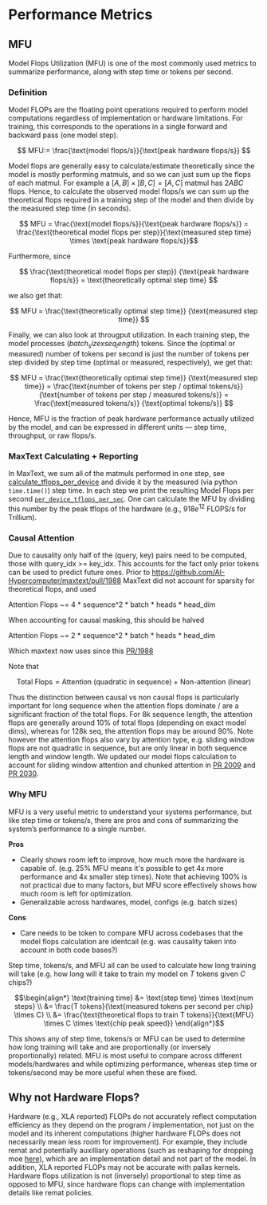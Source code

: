 <!--
 Copyright 2024 Google LLC

 Licensed under the Apache License, Version 2.0 (the "License");
 you may not use this file except in compliance with the License.
 You may obtain a copy of the License at

      https://www.apache.org/licenses/LICENSE-2.0

 Unless required by applicable law or agreed to in writing, software
 distributed under the License is distributed on an "AS IS" BASIS,
 WITHOUT WARRANTIES OR CONDITIONS OF ANY KIND, either express or implied.
 See the License for the specific language governing permissions and
 limitations under the License.
 -->

# Performance Metrics

## MFU

Model Flops Utilization (MFU) is one of the most commonly used metrics to summarize performance, along with step time or tokens per second.

### Definition

Model FLOPs are the floating point operations required to perform model computations regardless of implementation or hardware limitations. 
For training, this corresponds to the operations in a single forward and backward pass (one model step).

$$ MFU:= \frac{\text{model flops/s}}{\text{peak hardware flops/s}} $$

Model flops are generally easy to calculate/estimate theoretically since the model is mostly performing matmuls, and so we can just sum up the flops of each matmul. For example a $[A,B] \times [B,C] = [A,C]$ matmul has $2ABC$ flops. Hence, to calculate the observed model flops/s we can sum up the theoretical flops required in a training step of the model and then divide by the measured step time (in seconds).

 $$ MFU = \frac{\text{model flops/s}}{\text{peak hardware flops/s}} = \frac{\text{theoretical model flops per step}}{\text{measured step time} \times \text{peak hardware flops/s}}$$

Furthermore, since

$$
\frac{\text{theoretical model flops per step}}
     {\text{peak hardware flops/s}}
= \text{theoretically optimal step time}
$$

we also get that:

$$
MFU = \frac{\text{theoretically optimal step time}}
           {\text{measured step time}}
$$

Finally, we can also look at througput utilization. In each training step, the model processes $(batch_size x seq_length)$ tokens. Since the (optimal or measured) number of tokens per second is just the number of tokens per step divided by step time (optimal or measured, respectively), we get that:

$$
MFU = \frac{\text{theoretically optimal step time}}
           {\text{measured step time}} = \frac{\text{number of tokens per step / optimal tokens/s}}
           {\text{number of tokens per step / measured tokens/s}} = \frac{\text{measured tokens/s}}
           {\text{optimal tokens/s}}
$$

Hence, MFU is the fraction of peak hardware performance actually utilized by the model, and can be expressed in different units — step time, throughput, or raw flops/s.

### MaxText Calculating + Reporting
In MaxText, we sum all of the matmuls performed in one step, see [calculate_tflops_per_device](https://github.com/AI-Hypercomputer/maxtext/blob/e969faabbb571285a51545530f34d8f0a9f237e9/MaxText/maxtext_utils.py#L297)
and divide it by the measured (via python `time.time()`) step time. In each step we print the resulting Model Flops per second [`per_device_tflops_per_sec`](https://github.com/AI-Hypercomputer/maxtext/blob/e969faabbb571285a51545530f34d8f0a9f237e9/MaxText/metric_logger.py#L193-L194). One can calculate the MFU by dividing this number by the peak tflops of the hardware (e.g., $918e^{12}$ FLOPS/s for Trillium).

### Causal Attention
Due to causality only half of the (query, key) pairs need to be computed, those with query_idx >= key_idx. This accounts for the fact only prior tokens can be used to predict future ones. Prior to https://github.com/AI-Hypercomputer/maxtext/pull/1988 MaxText did not account for sparsity for theoretical flops, and used

Attention Flops ~= 4 * sequence^2 * batch * heads * head_dim

When accounting for causal masking, this should be halved

Attention Flops ~= 2 * sequence^2 * batch * heads * head_dim

Which maxtext now uses since this [PR/1988](https://github.com/AI-Hypercomputer/maxtext/pull/1988)

Note that

$$ \text{Total Flops} =  \text{Attention (quadratic in sequence) + Non-attention  (linear)}$$ 

Thus the distinction between causal vs non causal flops is particularly important for long sequence when the attention flops dominate / are a significant fraction of the total flops. For 8k sequence length, the attention flops are generally around 10% of total flops (depending on exact model dims), whereas for 128k seq, the attention flops may be around 90%. Note however the attention flops also vary by attention type, e.g. sliding window flops are not quadratic in sequence, but are only linear in both sequence length and window length. We updated our model flops calculation to account for sliding window attention and chunked attention in [PR 2009](https://github.com/AI-Hypercomputer/maxtext/pull/2009) and [PR 2030](https://github.com/AI-Hypercomputer/maxtext/pull/2030).

### Why MFU
MFU is a very useful metric to understand your systems performance, but like step time or tokens/s, there are pros and cons of summarizing the system’s performance to a single number.

**Pros**
* Clearly shows room left to improve, how much more the hardware is capable of. (e.g. 25% MFU means it's possible to get 4x more performance and 4x smaller step times). Note that achieving 100% is not practical due to many factors, but MFU score effectively shows how much room is left for optimization.
* Generalizable across hardwares, model, configs (e.g. batch sizes)

**Cons**
* Care needs to be token to compare MFU across codebases that the model flops calculation are identcail (e.g. was causality taken into account in both code bases?)

Step time, tokens/s, and MFU all can be used to calculate how long training will take (e.g. how long will it take to train my model on $T$ tokens given $C$ chips?)

$$\begin{align*}
\text{training time} &= \text{step time} \times \text{num steps} \\
                     &= \frac{T tokens}{\text{measured tokens per second per chip} \times C} \\
                     &= \frac{\text{theoretical flops to train T tokens}}{\text{MFU} \times C \times \text{chip peak speed}}
\end{align*}$$

This shows any of step time, tokens/s or MFU can be used to determine how long training will take and are proportionally (or inversely proportionally) related. MFU is most useful to compare across different models/hardwares and while optimizing performance, whereas step time or tokens/second may be more useful when these are fixed.

## Why not Hardware Flops?

Hardware (e.g., XLA reported) FLOPs do not accurately reflect computation efficiency as they depend on the program / implementation, not just on the model and its inherent computations (higher hardware FLOPs does not necessarily mean less room for improvement). For example, they include remat and potentially auxilliary operations (such as reshaping for dropping moe [here](https://github.com/AI-Hypercomputer/maxtext/blob/4b6142950aff5d9ba42d830efc5ce4c4ac9d4135/MaxText/layers/moe.py#L1267)), which are an implementation detail and not part of the model. In addition, XLA reported FLOPs may not be accurate with pallas kernels. Hardware flops utilization is not (inversely) proportional to step time as opposed to MFU, since hardware flops can change with implementation details like remat policies.
